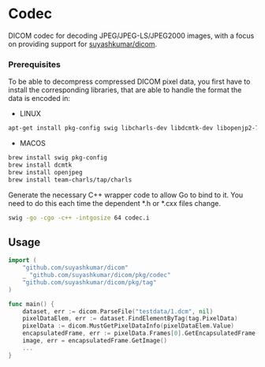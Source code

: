 # Codec
DICOM codec for decoding JPEG/JPEG-LS/JPEG2000 images, with a focus on providing support for [suyashkumar/dicom](https://github.com/suyashkumar/dicom).

### Prerequisites
To be able to decompress compressed DICOM pixel data, you first have to install the corresponding libraries, that are able to handle the format the data is encoded in:

- LINUX
```bash
apt-get install pkg-config swig libcharls-dev libdcmtk-dev libopenjp2-7-dev
```
- MACOS
```bash
brew install swig pkg-config
brew install dcmtk
brew install openjpeg
brew install team-charls/tap/charls
```

Generate the necessary C++ wrapper code to allow Go to bind to it. You need to do this each time the dependent *.h or *.cxx files change.
```bash
swig -go -cgo -c++ -intgosize 64 codec.i
```

## Usage
```go
import (
	"github.com/suyashkumar/dicom"
	_ "github.com/suyashkumar/dicom/pkg/codec"
	"github.com/suyashkumar/dicom/pkg/tag"
)

func main() {
	dataset, err := dicom.ParseFile("testdata/1.dcm", nil)
	pixelDataElem, err := dataset.FindElementByTag(tag.PixelData)
	pixelData := dicom.MustGetPixelDataInfo(pixelDataElem.Value)
	encapsulatedFrame, err := pixelData.Frames[0].GetEncapsulatedFrame()
    image, err = encapsulatedFrame.GetImage()
    ...
}
```
